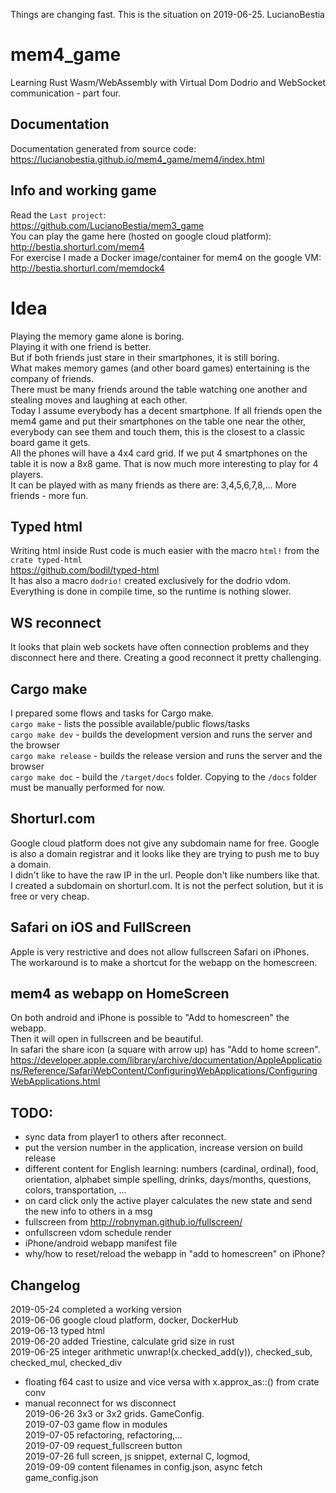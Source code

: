 Things are changing fast. This is the situation on 2019-06-25. LucianoBestia
# mem4_game
Learning Rust Wasm/WebAssembly with Virtual Dom Dodrio and WebSocket communication - part four.
## Documentation
Documentation generated from source code:  
https://lucianobestia.github.io/mem4_game/mem4/index.html
## Info and working game
Read the `Last project`:  
https://github.com/LucianoBestia/mem3_game  
You can play the game here (hosted on google cloud platform):  
http://bestia.shorturl.com/mem4  
For exercise I made a Docker image/container for mem4 on the google VM:  
http://bestia.shorturl.com/memdock4  
# Idea
Playing the memory game alone is boring.  
Playing it with one friend is better.  
But if both friends just stare in their smartphones, it is still boring.  
What makes memory games (and other board games) entertaining is the company of friends.  
There must be many friends around the table watching one another and stealing moves and laughing at each other.  
Today I assume everybody has a decent smartphone. If all friends open the mem4 game and put their smartphones on the table one near the other, everybody can see them and touch them, this is the closest to a classic board game it gets.  
All the phones will have a 4x4 card grid. If we put 4 smartphones on the table it is now a 8x8 game. That is now much more interesting to play for 4 players.  
It can be played with as many friends as there are: 3,4,5,6,7,8,... More friends - more fun.  
## Typed html
Writing html inside Rust code is much easier with the macro `html!` from the `crate typed-html`  
https://github.com/bodil/typed-html  
It has also a macro `dodrio!` created exclusively for the dodrio vdom.  
Everything is done in compile time, so the runtime is nothing slower.
## WS reconnect
It looks that plain web sockets have often connection problems and they disconnect here and there. Creating a good reconnect it pretty challenging. 
## Cargo make
I prepared some flows and tasks for Cargo make.  
`cargo make` - lists the possible available/public flows/tasks  
`cargo make dev` - builds the development version and runs the server and the browser  
`cargo make release` - builds the release version and runs the server and the browser  
`cargo make doc` - build the `/target/docs` folder. Copying to the `/docs` folder must be manually performed for now.  
## Shorturl.com
Google cloud platform does not give any subdomain name for free. Google is also a domain registrar and it looks like they are trying to push me to buy a domain.  
I didn't like to have the raw IP in the url. People don't like numbers like that.  
I created a subdomain on shorturl.com. It is not the perfect solution, but it is free or very cheap.  
## Safari on iOS and FullScreen
Apple is very restrictive and does not allow fullscreen Safari on iPhones.  
The workaround is to make a shortcut for the webapp on the homescreen.  
## mem4 as webapp on HomeScreen
On both android and iPhone is possible to "Add to homescreen" the webapp.  
Then it will open in fullscreen and be beautiful.  
In safari the share icon (a square with arrow up) has "Add to home screen".
https://developer.apple.com/library/archive/documentation/AppleApplications/Reference/SafariWebContent/ConfiguringWebApplications/ConfiguringWebApplications.html  
## TODO:
- sync data from player1 to others after reconnect.
- put the version number in the application, increase version on build release
- different content for English learning: numbers (cardinal, ordinal), food, orientation, alphabet simple spelling, drinks, days/months, questions, colors, transportation, ... 
- on card click only the active player calculates the new state and send the new info to others in a msg  
- fullscreen from http://robnyman.github.io/fullscreen/  
- onfullscreen vdom schedule render  
- iPhone/android webapp manifest file  
- why/how to reset/reload the webapp in "add to homescreen" on iPhone?  

## Changelog
2019-05-24 completed a working version  
2019-06-06 google cloud platform, docker, DockerHub  
2019-06-13 typed html  
2019-06-20 added Triestine, calculate grid size in rust  
2019-06-25 integer arithmetic unwrap!(x.checked_add(y)), checked_sub, checked_mul, checked_div  
- floating f64 cast to usize and vice versa with x.approx_as::<f64>() from crate conv  
- manual reconnect for ws disconnect  
2019-06-26 3x3 or 3x2 grids. GameConfig.  
2019-07-03 game flow in modules  
2019-07-05 refactoring, refactoring,...  
2019-07-09 request_fullscreen button  
2019-07-26 full screen, js snippet, external C, logmod,  
2019-09-09 content filenames in config.json, async fetch game_config.json
  
